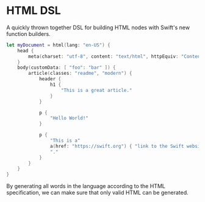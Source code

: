 # HTML DSL

A quickly thrown together DSL for building HTML nodes with Swift's new function builders.

```swift
let myDocument = html(lang: "en-US") {
    head {
        meta(charset: "utf-8", content: "text/html", httpEquiv: "Content-Type")
    }
    body(customData: [ "foo": "bar" ]) {
        article(classes: "readme", "modern") {
            header {
                h1 {
                    "This is a great article."
                }
            }

            p {
                "Hello World!"
            }

            p {
                "This is a"
                a(href: "https://swift.org") { "link to the Swift website" }
                "."
            }
        }
    }
}
```

By generating all words in the language according to the HTML specification, we can make sure that only valid HTML can be generated.
